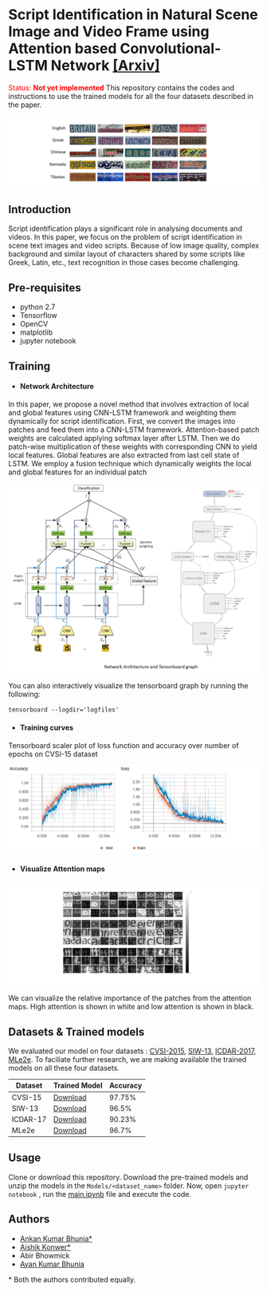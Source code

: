 # Script Identification in Natural Scene Image and Video Frame using Attention based Convolutional-LSTM Network [[Arxiv]](https://arxiv.org/ftp/arxiv/papers/1801/1801.00470.pdf)
<font color="red">Status: **Not yet implemented**</font>
This repository contains the codes and instructions to use the trained models for all the four datasets described in the paper. 

![Alt text](figs/scripts.png)

## Introduction

Script identification plays a significant role in analysing documents and videos. In this paper, we
focus on the problem of script identification in scene text images and video scripts. Because of
low image quality, complex background and similar layout of characters shared by some scripts
like Greek, Latin, etc., text recognition in those cases become challenging.

## Pre-requisites

- python 2.7
- Tensorflow 
- OpenCV
- matplotlib
- jupyter notebook

## Training
- ####  Network Architecture
 In this paper, we propose a novel
method that involves extraction of local and global features using CNN-LSTM framework and
weighting them dynamically for script identification. First, we convert the images into patches
and feed them into a CNN-LSTM framework. Attention-based patch weights are calculated
applying softmax layer after LSTM. Then we do patch-wise multiplication of these weights with
corresponding CNN to yield local features. Global features are also extracted from last cell state
of LSTM. We employ a fusion technique which dynamically weights the local and global
features for an individual patch

![Alt text](figs/network.png)

You can also interactively visualize the tensorboard graph by running the following:

```
tensorboard --logdir='logfiles'
```

- #### Training curves

Tensorboard scaler plot of loss function and accuracy over number of epochs on CVSI-15 dataset

![Alt text](figs/accu.png)

- #### Visualize Attention maps

![Alt text](figs/attention.png)

We can visualize the relative importance of the patches from the attention maps. High attention is shown in white and low attention is shown in black. 

## Datasets & Trained models
We evaluated our model on four datasets : [CVSI-2015](http://www.ict.griffith.edu.au/cvsi2015/Dataset.php),  [SIW-13](http://mclab.eic.hust.edu.cn/~xbai/mspnProjectPage/),  [ICDAR-2017](http://rrc.cvc.uab.es/?ch=8&com=downloads),  [MLe2e](https://www.researchgate.net/profile/Lluis_Gomez2/publication/297469752_MLe2e_multi-lingual_end-to-end_dataset/data/56df2dea08ae9b93f79a8f42/MLe2e-Dataset-v02.zip). To faciliate further research, we are making available the trained models on all these four datasets.  

| Dataset    | Trained Model |  Accuracy |
|----------  |-------------|-------------|
| CVSI-15   |  [Download](https://drive.google.com/open?id=1_Z-XV1Pi-UmIgnjJjVvpCkMiRKqFBmrR) |   97.75% |
|    SIW-13  |     [Download](https://drive.google.com/open?id=1vK_CjS-I9_pNK2Cm_JCgp06gKcL6lOrB) |  96.5%   |
| ICDAR-17   |  [Download]() |  90.23%  |
|    MLe2e |     [Download](https://drive.google.com/open?id=1miaoG0AGlWLltvklU0V870wR0q09CBdo) |   96.7%   |


## Usage
Clone or download this repository. Download the pre-trained models and unzip the models in the `Models/<dataset_name>` folder. Now, open `jupyter notebook` , run the [main.ipynb](main.ipynb) file and execute the code. 

## Authors

- [Ankan Kumar Bhunia*](https://scholar.google.com/citations?user=2leAc3AAAAAJ&hl=en)
- [Aishik Konwer*](https://scholar.google.co.in/citations?user=Vtq1xfgAAAAJ&hl=en)
- Abir Bhowmick
- [Ayan Kumar Bhunia](https://sites.google.com/site/ayanbhunia007/)

\* Both the authors contributed equally. 






